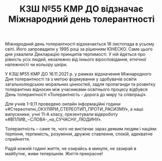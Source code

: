 ﻿---
title: КЗШ №55 КМР ДО відзначає Міжнародний день толерантності
---

Міжнародний день толерантності відзначається 16 листопада в усьому світі. Його запровадили у 1995 році за рішенням ЮНЕСКО. Саме цього дня ухвалили Декларацію принципів терпимості. У ній йдеться про рівність усіх людей, незалежно від їхнього віросповідання, етнічної належності чи кольору шкіри.

У КЗШ №55 КМР ДО 16.11.2021 р. у рамках відзначення Міжнародного Дня толерантності та з метою формування у здобувачів освіти загальнолюдських моральних цінностей, задля пропаганди та розвитку толерантних відносин між учасниками освітнього процесу відбувся День толерантності  «Толерантність – дорога до миру та співпраці».

Для учнів 1-9,11 проведено онлайн інформаційні години «#Стереотипні_ОКУЛЯРИ_СТЕРЕОТИП_ПРОТИ_РАСИЗМУ», а наші випускники, учні 11-А класу, презентували відероботу «#ВПЛИВ_¬СЛОВА-_на_СУЧАСНУ_ЛЮДИНУ».

Толерантність – саме те, чого не вистачає зараз деяким людям і націям: терпіння, терпимість, розуміння, дружнє ставлення, спокій, адекватне сприйняття.

<youtube id="Kiv_v44wLTQ"></youtube>

Радій кожній годині життя, не озирайсь в минуле, не зазирай в майбутнє, живи теперішнім. Життя прекрасне!

<youtube id="BSrwZEuxadY"></youtube>
